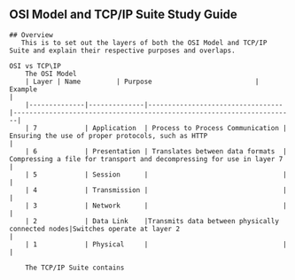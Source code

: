 ## OSI Model and TCP/IP Suite Study Guide

    ## Overview 
       This is to set out the layers of both the OSI Model and TCP/IP Suite and explain their respective purposes and overlaps.

    OSI vs TCP\IP
        The OSI Model
        | Layer | Name         | Purpose                          | Example                                                               |
        |--------------|--------------|----------------------------------|-----------------------------------------------------------------------|
        | 7            | Application  | Process to Process Communication | Ensuring the use of proper protocols, such as HTTP                    |
        | 6            | Presentation | Translates between data formats  | Compressing a file for transport and decompressing for use in layer 7 |
        | 5            | Session      |                                  |                                                                       |
        | 4            | Transmission |                                  |                                                                       |
        | 3            | Network      |                                  |                                                                       |
        | 2            | Data Link    |Transmits data between physically connected nodes|Switches operate at layer 2                             |
        | 1            | Physical     |                                  |                                                                       |
        
        The TCP/IP Suite contains